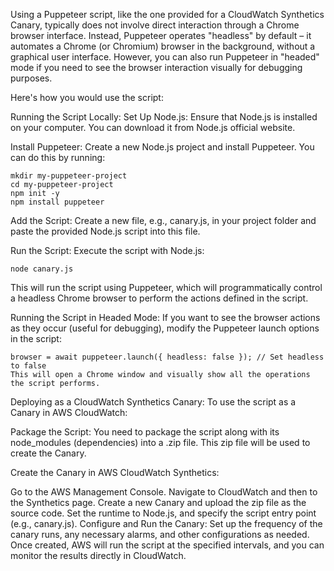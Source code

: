 Using a Puppeteer script, like the one provided for a CloudWatch Synthetics Canary, typically does not involve direct interaction through a Chrome browser interface. Instead, Puppeteer operates "headless" by default – it automates a Chrome (or Chromium) browser in the background, without a graphical user interface. However, you can also run Puppeteer in "headed" mode if you need to see the browser interaction visually for debugging purposes.

Here's how you would use the script:

Running the Script Locally:
Set Up Node.js: Ensure that Node.js is installed on your computer. You can download it from Node.js official website.

Install Puppeteer: Create a new Node.js project and install Puppeteer. You can do this by running:

```
mkdir my-puppeteer-project
cd my-puppeteer-project
npm init -y
npm install puppeteer

```

Add the Script: Create a new file, e.g., canary.js, in your project folder and paste the provided Node.js script into this file.

  Run the Script: Execute the script with Node.js:

```
node canary.js
```
  This will run the script using Puppeteer, which will programmatically control a headless Chrome browser to perform the actions defined in the script.

Running the Script in Headed Mode:
If you want to see the browser actions as they occur (useful for debugging), modify the Puppeteer launch options in the script:

```
browser = await puppeteer.launch({ headless: false }); // Set headless to false
This will open a Chrome window and visually show all the operations the script performs.
```
  
Deploying as a CloudWatch Synthetics Canary:
To use the script as a Canary in AWS CloudWatch:

Package the Script: You need to package the script along with its node_modules (dependencies) into a .zip file. This zip file will be used to create the Canary.

Create the Canary in AWS CloudWatch Synthetics:

Go to the AWS Management Console.
Navigate to CloudWatch and then to the Synthetics page.
Create a new Canary and upload the zip file as the source code.
Set the runtime to Node.js, and specify the script entry point (e.g., canary.js).
Configure and Run the Canary: Set up the frequency of the canary runs, any necessary alarms, and other configurations as needed. Once created, AWS will run the script at the specified intervals, and you can monitor the results directly in CloudWatch.
